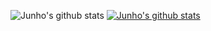 ![Junho's github stats](https://github-readme-stats.vercel.app/api?username=kode15333&show_icons=true)
[![Junho's github stats](https://github-readme-stats.vercel.app/api/top-langs/?username=kode15333&show_icons=true&hide_border=true&title_color=004386&icon_color=004386&layout=compact)](https://github.com/kode15333)
